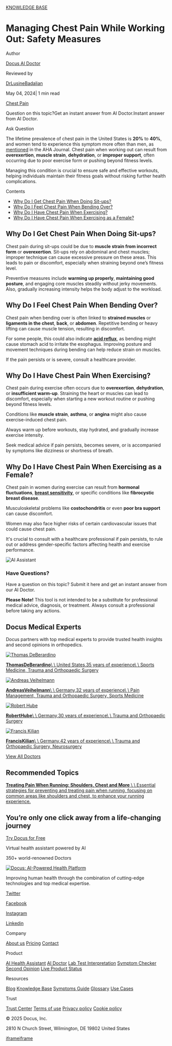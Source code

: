[KNOWLEDGE BASE](https://docus.ai/knowledge-base)

# Managing Chest Pain While Working Out: Safety Measures

Author

[Docus AI Doctor](https://docus.ai/ai-doctor)

Reviewed by

[DrLusineBadalian](https://docus.ai/author/dr-lusine-badalian)

May 04, 2024\| 1 min read

[Chest Pain](https://docus.ai/tags/chest-pain)

Question on this topic?Get an instant answer from AI Doctor.Instant answer from AI Doctor.

Ask Question

The lifetime prevalence of chest pain in the United States is **20%** to **40%**, and women tend to experience this symptom more often than men, as [mentioned](https://www.ahajournals.org/doi/10.1161/CIR.0000000000001030) in the AHA Journal. Chest pain when working out can result from **overexertion**, **muscle strain**, **dehydration**, or **improper support**, often occurring due to poor exercise form or pushing beyond fitness levels.

Managing this condition is crucial to ensure safe and effective workouts, helping individuals maintain their fitness goals without risking further health complications.

Contents

- [Why Do I Get Chest Pain When Doing Sit-ups?](https://docus.ai/knowledge-base/managing-chest-pain-while-working-out#why-do-i-get-chest-pain-when-doing-sit-ups)
- [Why Do I Feel Chest Pain When Bending Over?](https://docus.ai/knowledge-base/managing-chest-pain-while-working-out#why-do-i-feel-chest-pain-when-bending-over)
- [Why Do I Have Chest Pain When Exercising?](https://docus.ai/knowledge-base/managing-chest-pain-while-working-out#why-do-i-have-chest-pain-when-exercising)
- [Why Do I Have Chest Pain When Exercising as a Female?](https://docus.ai/knowledge-base/managing-chest-pain-while-working-out#why-do-i-have-chest-pain-when-exercising-as-a-female)

## Why Do I Get Chest Pain When Doing Sit-ups?

Chest pain during sit-ups could be due to **muscle strain from incorrect form** or **overexertion**. Sit-ups rely on abdominal and chest muscles; improper technique can cause excessive pressure on these areas. This leads to pain or discomfort, especially when straining beyond one’s fitness level.

Preventive measures include **warming up properly**, **maintaining good posture**, and engaging core muscles steadily without jerky movements. Also, gradually increasing intensity helps the body adjust to the workload.

## Why Do I Feel Chest Pain When Bending Over?

Chest pain when bending over is often linked to **strained muscles** or **ligaments in the chest**, **back**, or **abdomen**. Repetitive bending or heavy lifting can cause muscle tension, resulting in discomfort.

For some people, this could also indicate **[acid reflux](https://docus.ai/symptoms-guide/overview-of-gerd)**, as bending might cause stomach acid to irritate the esophagus. Improving posture and movement techniques during bending can help reduce strain on muscles.

If the pain persists or is severe, consult a healthcare provider.

## Why Do I Have Chest Pain When Exercising?

Chest pain during exercise often occurs due to **overexertion**, **dehydration**, or **insufficient warm-up**. Straining the heart or muscles can lead to discomfort, especially when starting a new workout routine or pushing beyond fitness levels.

Conditions like **muscle strain**, **asthma**, or **angina** might also cause exercise-induced chest pain.

Always warm up before workouts, stay hydrated, and gradually increase exercise intensity.

Seek medical advice if pain persists, becomes severe, or is accompanied by symptoms like dizziness or shortness of breath.

## Why Do I Have Chest Pain When Exercising as a Female?

Chest pain in women during exercise can result from **hormonal fluctuations**, **[breast sensitivity](https://docus.ai/symptoms-guide/pain-under-left-breast)**, or specific conditions like **fibrocystic breast disease**.

Musculoskeletal problems like **costochondritis** or even **poor bra support** can cause discomfort.

Women may also face higher risks of certain cardiovascular issues that could cause chest pain.

It's crucial to consult with a healthcare professional if pain persists, to rule out or address gender-specific factors affecting health and exercise performance.

![AI Assistant](https://docus.ai/images/small-assistant.png)

### Have Questions?

Have a question on this topic? Submit it here and get an instant answer from our AI Doctor.

**Please Note!** This tool is not intended to be a substitute for professional medical advice, diagnosis, or treatment. Always consult a professional before taking any actions.

## Docus Medical Experts

Docus partners with top medical experts to provide trusted health insights and second opinions in orthopedics.

[![Thomas DeBerardino](https://docus.ai/_next/image?url=https%3A%2F%2Fdocus-live-cms-storage-us.s3.amazonaws.com%2Fnetwork_doctors%2Fprofile_pictures%2Fb270a135c27b85cd039fa0bccfc34c03.png&w=3840&q=100)](https://docus.ai/doctors/thomas-deberardino-375)

[**ThomasDeBerardino**\\
\\
United States,35 years of experience\\
\\
Sports Medicine, Trauma and Orthopaedic Surgery](https://docus.ai/doctors/thomas-deberardino-375)

[![Andreas Veihelmann](https://docus.ai/_next/image?url=https%3A%2F%2Fdocus-live-cms-storage-us.s3.amazonaws.com%2Fnetwork_doctors%2Fprofile_pictures%2F6d21d461b54760c5eaaf925dcb0a5c43.png&w=3840&q=100)](https://docus.ai/doctors/andreas-veihelmann-191)

[**AndreasVeihelmann**\\
\\
Germany,32 years of experience\\
\\
Pain Management, Trauma and Orthopaedic Surgery, Sports Medicine](https://docus.ai/doctors/andreas-veihelmann-191)

[![Robert Hube](https://docus.ai/_next/image?url=https%3A%2F%2Fdocus-live-cms-storage-us.s3.amazonaws.com%2Fnetwork_doctors%2Fprofile_pictures%2Fbefefc8218417fea1d5c5c5a7b72ec53.png&w=3840&q=100)](https://docus.ai/doctors/robert-hube-203)

[**RobertHube**\\
\\
Germany,30 years of experience\\
\\
Trauma and Orthopaedic Surgery](https://docus.ai/doctors/robert-hube-203)

[![Francis Kilian](https://docus.ai/_next/image?url=https%3A%2F%2Fdocus-live-cms-storage-us.s3.amazonaws.com%2Fnetwork_doctors%2Fprofile_pictures%2Fd41e3b7c4e17a461356c6c229e436ea1.png&w=3840&q=100)](https://docus.ai/doctors/francis-kilian-206)

[**FrancisKilian**\\
\\
Germany,42 years of experience\\
\\
Trauma and Orthopaedic Surgery, Neurosurgery](https://docus.ai/doctors/francis-kilian-206)

[View All Doctors](https://docus.ai/doctors)

## Recommended Topics

[**Treating Pain When Running: Shoulders, Chest and More** \\
\\
Essential strategies for preventing and treating pain when running, focusing on common areas like shoulders and chest, to enhance your running experience.](https://docus.ai/knowledge-base/treating-pain-when-running)

## You’re only one click away from a life-changing journey

[Try Docus for Free](https://my.docus.ai/auth/signup)

Virtual health assistant powered by AI

350+ world-renowned Doctors

[![Docus: AI-Powered Health Platform](https://docus.ai/docus-dark-logo.svg)](https://docus.ai/)

Improving human health through the combination of cutting-edge technologies and top medical expertise.

[Twitter](https://twitter.com/docus_ai)

[Facebook](https://www.facebook.com/docusai)

[Instagram](https://www.instagram.com/docus.ai/)

[Linkedin](https://www.linkedin.com/company/docusai/)

Company

[About us](https://docus.ai/about-us) [Pricing](https://docus.ai/pricing) [Contact](https://docus.ai/contact)

Product

[AI Health Assistant](https://docus.ai/ai-health-assistant) [AI Doctor](https://docus.ai/ai-doctor) [Lab Test Interpretation](https://docus.ai/lab-test-interpretation) [Symptom Checker](https://docus.ai/symptom-checker) [Second Opinion](https://docus.ai/second-opinion) [Live Product Status](https://docus.statuspage.io/)

Resources

[Blog](https://docus.ai/blog) [Knowledge Base](https://docus.ai/knowledge-base) [Symptoms Guide](https://docus.ai/symptoms-guide) [Glossary](https://docus.ai/glossary) [Use Cases](https://docus.ai/use-cases)

Trust

[Trust Center](https://trust.docus.ai/) [Terms of use](https://docus.ai/terms-of-use) [Privacy policy](https://docus.ai/privacy-policy) [Cookie policy](https://docus.ai/cookie-policy)

© 2025 Docus, Inc.

2810 N Church Street, Wilmington, DE 19802 United States

[iframe](https://td.doubleclick.net/td/ga/rul?tid=G-C1NR4HEC74&gacid=495546033.1741381994&gtm=45je5362v874030715z8849365654za200zb849365654&dma=0&gcs=G1--&gcd=13l3l3R3l5l1&npa=0&pscdl=noapi&aip=1&fledge=1&frm=0&tag_exp=102067808~102482433~102539968~102587591~102640600~102717422~102788824&z=13803896)[iframe](https://td.doubleclick.net/td/rul/11076298198?random=1741381994580&cv=11&fst=1741381994580&fmt=3&bg=ffffff&guid=ON&async=1&gtm=45je5362v874030715z8849365654za200zb849365654&gcd=13l3l3R3l5l1&dma=0&tag_exp=102067808~102482433~102539968~102587591~102640600~102717422~102788824&u_w=1280&u_h=1024&url=https%3A%2F%2Fdocus.ai%2Fknowledge-base%2Fmanaging-chest-pain-while-working-out&hn=www.googleadservices.com&frm=0&tiba=Managing%20Chest%20Pain%20While%20Working%20Out%3A%20Safety%20Measures&npa=0&pscdl=noapi&auid=976649462.1741381994&uaa=&uab=&uafvl=&uamb=0&uam=&uap=&uapv=&uaw=0&fledge=1&data=event%3Dgtag.config)